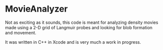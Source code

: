 # MovieAnalyzer
Not as exciting as it sounds, this code is meant for analyzing density movies made using a 2-D grid of Langmuir probes and looking for blob formation and movement. 

It was written in C++ in Xcode and is very much a work in progress.
